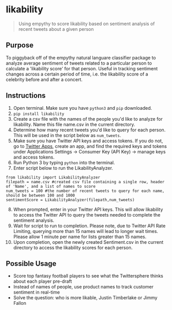 # likability
> Using empythy to score likability based on sentiment analysis of recent tweets about a given person

## Purpose
To piggyback off of the empythy natural languare classifier package to analyze average sentiment of tweets related to a particular person to calculate a 'likability score' for that person.  Useful in tracking sentiment changes across a certain period of time, i.e. the likability score of a celebrity before and after a concert.


## Instructions
1. Open terminal.  Make sure you have ```python3``` and ```pip``` downloaded.
2. ```pip install likability```
3. Create a csv file with the names of the people you'd like to analyze for likability.  Name this file name.csv in the current directory.
4. Determine how many recent tweets you'd like to query for each person.  This will be used in the script below as ```num_tweets```.
5. Make sure you have Twitter API keys and access tokens.  If you do not, go to [Twitter Apps](https://apps.twitter.com/), create an app, and find the required keys and tokens under Applications Settings -> Consumer Key (API Key) -> manage keys and access tokens.
6. Run Python 3 by typing ```python``` into the terminal.
7. Enter script below to run the LikabilityAnalyzer.
```
from likability import LikabilityAnalyzer
filepath = name.csv #created csv file containing a single row, header of 'Name', and a list of names to score
num_tweets = 100 #the number of recent tweets to query for each name, should be between 100 and 1000
sentimentScore = LikabilityAnalyzer(filepath,num_tweets)
```
8. When prompted, enter in your Twitter API keys.  This will allow likability to access the Twitter API to query the tweets needed to complete the sentiment analysis.  
9. Wait for script to run to completion.  Please note, due to Twitter API Rate Limiting, querying more than 15 names will lead to longer wait times.  Please allow 1 minute per name for lists greater than 15 names.
10. Upon completion, open the newly created Sentiment.csv in the current directory to access the likability scores for each person.


## Possible Usage
- Score top fantasy football players to see what the Twittersphere thinks about each player pre-draft
- Instead of names of people, use product names to track customer sentiment in real-time
- Solve the question: who is more likable, Justin Timberlake or Jimmy Fallon


